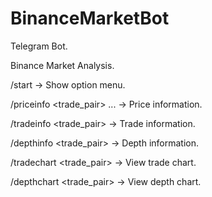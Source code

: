 # BinanceMarketBot

Telegram Bot. 

Binance Market Analysis.

/start -> Show option menu.

/priceinfo <trade_pair> ... -> Price information.

/tradeinfo <trade_pair> <limit> -> Trade information.

/depthinfo <trade_pair> <limit> -> Depth information.

/tradechart <trade_pair> <limit> -> View trade chart.

/depthchart <trade_pair> <limit> -> View depth chart.

